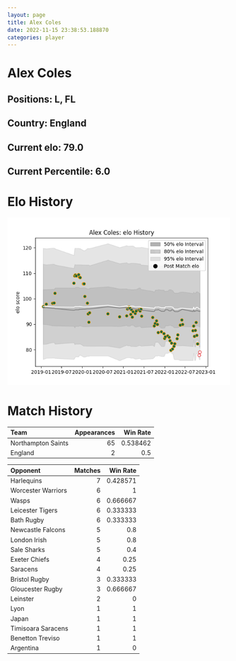 ```yaml
---  
layout: page  
title: Alex Coles  
date: 2022-11-15 23:38:53.188870  
categories: player  
---
```

# Alex Coles

## Positions: L, FL

## Country: England

## Current elo: 79.0

## Current Percentile: 6.0

# Elo History


![elo history](history_AlexColes.png)
# Match History


| Team               |   Appearances |   Win Rate |
|:-------------------|--------------:|-----------:|
| Northampton Saints |            65 |   0.538462 |
| England            |             2 |   0.5      |

| Opponent           |   Matches |   Win Rate |
|:-------------------|----------:|-----------:|
| Harlequins         |         7 |   0.428571 |
| Worcester Warriors |         6 |   1        |
| Wasps              |         6 |   0.666667 |
| Leicester Tigers   |         6 |   0.333333 |
| Bath Rugby         |         6 |   0.333333 |
| Newcastle Falcons  |         5 |   0.8      |
| London Irish       |         5 |   0.8      |
| Sale Sharks        |         5 |   0.4      |
| Exeter Chiefs      |         4 |   0.25     |
| Saracens           |         4 |   0.25     |
| Bristol Rugby      |         3 |   0.333333 |
| Gloucester Rugby   |         3 |   0.666667 |
| Leinster           |         2 |   0        |
| Lyon               |         1 |   1        |
| Japan              |         1 |   1        |
| Timisoara Saracens |         1 |   1        |
| Benetton Treviso   |         1 |   1        |
| Argentina          |         1 |   0        |